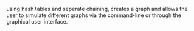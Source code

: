 using hash tables and seperate chaining, creates a graph and allows the user to simulate different graphs via the command-line or through the graphical user interface.
